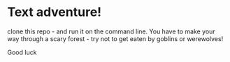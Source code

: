 # Text adventure!

clone this repo - and run it on the command line.
You have to make your way through a scary forest - try not to get eaten by goblins or werewolves!

Good luck

